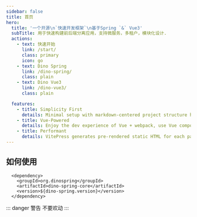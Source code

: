 ```yaml
---
sidebar: false
title: 首页
hero:
  title: '一个开源\n`快速开发框架`\n基于Spring `&` Vue3'
  subTitle: 用于快速构建前后端分离应用，支持微服务，多租户，模块化设计.
  actions:
    - text: 快速开始
      link: /start/
      class: primary
      icon: go
    - text: Dino Spring
      link: /dino-spring/
      class: plain
    - text: Dino Vue3
      link: /dino-vue3/
      class: plain

  features:
    - title: Simplicity First
      details: Minimal setup with markdown-centered project structure helps you focus on writing.
    - title: Vue-Powered
      details: Enjoy the dev experience of Vue + webpack, use Vue components in markdown, and develop custom themes with Vue.
    - title: Performant
      details: VitePress generates pre-rendered static HTML for each page, and runs as an SPA once a page is loaded.
---
```


## 如何使用

```xml{4}
  <dependency>
    <groupId>org.dinospring</groupId>
    <artifactId>dino-spring-core</artifactId>
    <version>${dino-spring.version}</version>
  </dependency>
```

::: danger 警告
不要欢动
:::
